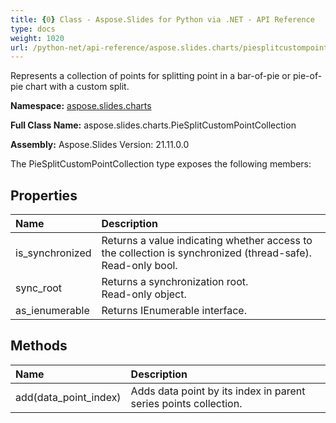 ```yaml
---
title: {0} Class - Aspose.Slides for Python via .NET - API Reference
type: docs
weight: 1020
url: /python-net/api-reference/aspose.slides.charts/piesplitcustompointcollection/
---
```


Represents a collection of points for splitting point in a bar-of-pie or pie-of-pie chart with a custom split.

**Namespace:** [aspose.slides.charts](/python-net/api-reference/aspose.slides.charts/)

**Full Class Name:** aspose.slides.charts.PieSplitCustomPointCollection

**Assembly:**  Aspose.Slides Version: 21.11.0.0

The PieSplitCustomPointCollection type exposes the following members:
## **Properties**
|**Name**|**Description**|
| :- | :- |
|is_synchronized|Returns a value indicating whether access to the collection is synchronized (thread-safe).<br/>            Read-only bool.|
|sync_root|Returns a synchronization root.<br/>            Read-only object.|
|as_ienumerable|Returns IEnumerable interface.|
## **Methods**
|**Name**|**Description**|
| :- | :- |
|add(data_point_index)|Adds data point by its index in parent series points collection.|
